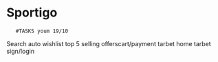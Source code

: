 # Sportigo
       #TASKS youm 19/10
Search auto
wishlist
top 5 selling
offerscart/payment
tarbet home
tarbet sign/login
